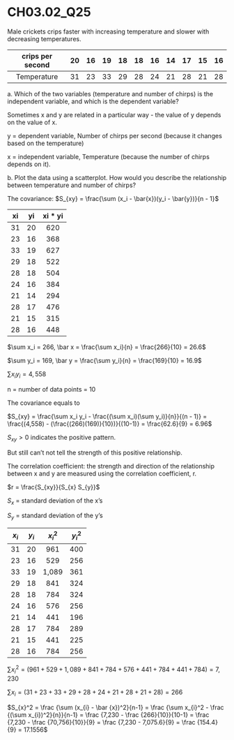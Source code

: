 # CH03.02_Q25 #

Male crickets crips  faster with increasing temperature and slower with decreasing temperatures.

| crips per second | 20 | 16 | 19 | 18 | 18 | 16 | 14 | 17 | 15 | 16 |
|:----------------:|:--:|:--:|:--:|:--:|:--:|:--:|:--:|:--:|:--:|:--:|
| Temperature      | 31 | 23 | 33 | 29 | 28 | 24 | 21 | 28 | 21 | 28 |

a. Which of the two variables (temperature and number of chirps) is the independent variable, and which is the dependent variable?

Sometimes x and y are related in a particular way - the value of y depends on the value of x.

y = dependent variable, Number of chirps per second (because it changes based on the temperature)

x = independent variable, Temperature (because the number of chirps depends on it).


b. Plot the data using a scatterplot. How would you describe the relationship between temperature and number of chirps?

The covariance: $S_{xy} = \frac{\sum (x_i - \bar{x})(y_i - \bar{y})}{n - 1}$

| xi  | yi  | xi * yi |
|:---:|:---:|:-------:|
| 31  | 20  |   620   |
| 23  | 16  |   368   |
| 33  | 19  |   627   |
| 29  | 18  |   522   |
| 28  | 18  |   504   |
| 24  | 16  |   384   |
| 21  | 14  |   294   |
| 28  | 17  |   476   |
| 21  | 15  |   315   |
| 28  | 16  |   448   |

$\sum x_i = 266, \bar x = \frac{\sum x_i}{n} = \frac{266}{10} = 26.6$

$\sum y_i = 169, \bar y = \frac{\sum y_i}{n} = \frac{169}{10} = 16.9$

$\sum x_i y_i = 4,558$

n = number of data points = 10

The covariance equals to 

$S_{xy} = \frac{\sum x_i y_i - \frac{(\sum x_i)(\sum y_i)}{n}}{(n - 1)} = \frac{(4,558) - (\frac{(266)(169)}{10})}{(10-1)} = \frac{62.6}{9} = 6.96$

$S_{xy} > 0$ indicates the positive pattern.

But still can’t not tell the strength of this positive relationship. 

The correlation coefficient: the strength and direction of the relationship between x and y are measured using the correlation coefficient, r.

$r = \frac{S_{xy}}{S_{x} S_{y}}$

$S_{x}$ = standard deviation of the x’s

$S_{y}$ = standard deviation of the y’s

| $x_{i}$ | $y_{i}$ | $x_{i}^2$ | $y_{i}^2$ |
|:-----:|:-----:|:-------:|:-------:|
| 31 | 20 | 961 | 400 |
| 23 | 16 | 529 | 256 |
| 33 | 19 | 1,089 | 361 |
| 29 | 18 | 841 | 324 |
| 28 | 18 | 784 | 324 |
| 24 | 16 | 576 | 256 |
| 21 | 14 | 441 | 196 |
| 28 | 17 | 784 | 289 |
| 21 | 15 | 441 | 225 |
| 28 | 16 | 784 | 256 |

$\sum x_{i}^2 = (961 + 529 + 1,089 + 841 + 784 + 576 + 441 + 784 + 441 + 784) = 7,230$

$\sum x_{i} = (31 + 23 + 33 + 29 + 28 + 24 + 21 + 28 + 21 + 28) = 266$

$S_{x}^2 = \frac {\sum (x_{i} - \bar {x})^2}{n-1} = \frac {\sum x_{i}^2 - \frac {(\sum x_{i})^2}{n}}{n-1} = \frac {7,230 - \frac {266}{10}}{10-1} = \frac {7,230 - \frac {70,756}{10}}{9} = \frac {7,230 - 7,075.6}{9} = \frac {154.4}{9} = 17.1556$


